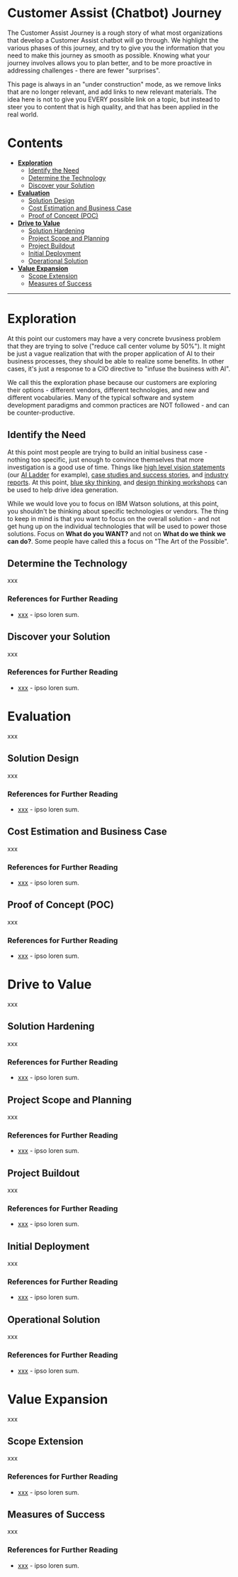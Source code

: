 # Customer Assist (Chatbot) Journey

The Customer Assist Journey is a rough story of what most organizations that develop a Customer Assist chatbot will go through.  We highlight the various phases of this journey, and try to give you the information that you need to make this journey as smooth as possible.  Knowing what your journey involves allows you to plan better, and to be more proactive in addressing challenges - there are fewer "surprises".

This page is always in an "under construction" mode, as we remove links that are no longer relevant, and add links to new relevant materials.  The idea here is not to give you EVERY possible link on a topic, but instead to steer you to content that is high quality, and that has been applied in the real world.

# Contents
- **[Exploration](#exploration)**
   - [Identify the Need]()
   - [Determine the Technology]()
   - [Discover your Solution]()
- **[Evaluation](#evaluation)**
   - [Solution Design]()
   - [Cost Estimation and Business Case]()
   - [Proof of Concept (POC)]()
- **[Drive to Value]()**
   - [Solution Hardening]()
   - [Project Scope and Planning]()
   - [Project Buildout]()
   - [Initial Deployment]()
   - [Operational Solution](#data-and-analytics)
- **[Value Expansion]()**
   - [Scope Extension]()
   - [Measures of Success]()
   
---

# Exploration
At this point our customers may have a very concrete bvusiness problem that they are trying to solve ("reduce call center volume by 50%").  It might be just a vague realization that with the proper application of AI to their business processes, they should be able to realize some benefits.  In other cases, it's just a response to a CIO directive to "infuse the business with AI".

We call this the exploration phase because our customers are exploring their options - different vendors, different technologies, and new and different vocabularies.  Many of the typical software and system development paradigms and common practices are NOT followed - and can be counter-productive.

## Identify the Need
At this point most people are trying to build an initial business case - nothing too specific, just enough to convince themselves that more investigation is a good use of time.  Things like [high level vision statements](https://www.ibm.com/analytics/journey-to-ai) (our [AI Ladder](https://www.ibm.com/account/reg/us-en/signup?formid=urx-41166) for example), [case studies and success stories](https://www.ibm.com/watson/ai-customer-service), and [industry reports](https://www.ibm.com/blogs/watson/2020/03/independent-study-finds-ibm-watson-assistant-customers-accrued-23-9-million-in-benefits/).  At this point, [blue sky thinking](https://quickbooks.intuit.com/ca/resources/self-employed/blue-sky-thinking/), and [design thinking workshops](https://www.ibm.com/blogs/cloud-computing/2017/09/27/design-thinking-workshop-journey-cloud/?mhsrc=ibmsearch_a&mhq=design%20thinking%20workshop) can be used to help drive idea generation.  

While we would love you to focus on IBM Watson solutions, at this point, you shouldn't be thinking about specific technologies or vendors.  The thing to keep in mind is that you want to focus on the overall solution - and not get hung up on the individual technologies that will be used to power those solutions.  Focus on **What do you WANT?** and not on **What do we think we can do?**. Some people have called this a focus on "The Art of the Possible".  

## Determine the Technology
xxx

### References for Further Reading
- [xxx](http:/xxx) - ipso loren sum.

## Discover your Solution
xxx

### References for Further Reading
- [xxx](http:/xxx) - ipso loren sum.

# Evaluation
xxx

## Solution Design
xxx

### References for Further Reading
- [xxx](http:/xxx) - ipso loren sum.

## Cost Estimation and Business Case
xxx

### References for Further Reading
- [xxx](http:/xxx) - ipso loren sum.

## Proof of Concept (POC)
xxx

### References for Further Reading
- [xxx](http:/xxx) - ipso loren sum.

# Drive to Value
xxx

## Solution Hardening
xxx

### References for Further Reading
- [xxx](http:/xxx) - ipso loren sum.

## Project Scope and Planning
xxx

### References for Further Reading
- [xxx](http:/xxx) - ipso loren sum.

## Project Buildout
xxx

### References for Further Reading
- [xxx](http:/xxx) - ipso loren sum.

## Initial Deployment
xxx

### References for Further Reading
- [xxx](http:/xxx) - ipso loren sum.

## Operational Solution
xxx

### References for Further Reading
- [xxx](http:/xxx) - ipso loren sum.

# Value Expansion
xxx

## Scope Extension
xxx

### References for Further Reading
- [xxx](http:/xxx) - ipso loren sum.

## Measures of Success
xxx

### References for Further Reading
- [xxx](http:/xxx) - ipso loren sum.
